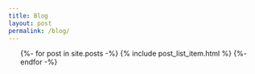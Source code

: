 ```yaml
---
title: Blog
layout: post
permalink: /blog/
---
```


<ul class="post-list">
{%- for post in site.posts -%}
  {% include post_list_item.html %}
{%- endfor -%}
</ul>